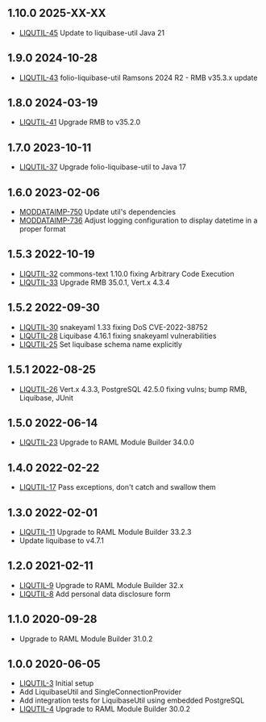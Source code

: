 ## 1.10.0 2025-XX-XX
* [LIQUTIL-45](https://folio-org.atlassian.net/browse/LIQUTIL-45) Update to liquibase-util Java 21

## 1.9.0 2024-10-28
* [LIQUTIL-43](https://folio-org.atlassian.net/browse/LIQUTIL-43) folio-liquibase-util Ramsons 2024 R2 - RMB v35.3.x update

## 1.8.0 2024-03-19
* [LIQUTIL-41](https://issues.folio.org/browse/LIQUTIL-41) Upgrade RMB to v35.2.0

## 1.7.0 2023-10-11
* [LIQUTIL-37](https://issues.folio.org/browse/LIQUTIL-37) Upgrade folio-liquibase-util to Java 17

## 1.6.0 2023-02-06
* [MODDATAIMP-750](https://issues.folio.org/browse/MODDATAIMP-750) Update util's dependencies
* [MODDATAIMP-736](https://issues.folio.org/browse/MODDATAIMP-736) Adjust logging configuration to display datetime in a proper format

## 1.5.3 2022-10-19
* [LIQUTIL-32](https://issues.folio.org/browse/LIQUTIL-32) commons-text 1.10.0 fixing Arbitrary Code Execution
* [LIQUTIL-33](https://issues.folio.org/browse/LIQUTIL-33) Upgrade RMB 35.0.1, Vert.x 4.3.4

## 1.5.2 2022-09-30
* [LIQUTIL-30](https://issues.folio.org/browse/LIQUTIL-30) snakeyaml 1.33 fixing DoS CVE-2022-38752
* [LIQUTIL-28](https://issues.folio.org/browse/LIQUTIL-28) Liquibase 4.16.1 fixing snakeyaml vulnerabilities
* [LIQUTIL-25](https://issues.folio.org/browse/LIQUTIL-25) Set liquibase schema name explicitly

## 1.5.1 2022-08-25
* [LIQUTIL-26](https://issues.folio.org/browse/LIQUTIL-26) Vert.x 4.3.3, PostgreSQL 42.5.0 fixing vulns; bump RMB, Liquibase, JUnit

## 1.5.0 2022-06-14
* [LIQUTIL-23](https://issues.folio.org/browse/LIQUTIL-23) Upgrade to RAML Module Builder 34.0.0

## 1.4.0 2022-02-22
* [LIQUTIL-17](https://issues.folio.org/browse/LIQUTIL-17) Pass exceptions, don't catch and swallow them

## 1.3.0 2022-02-01
* [LIQUTIL-11](https://issues.folio.org/browse/LIQUTIL-11) Upgrade to RAML Module Builder 33.2.3
* Update liquibase to v4.7.1

## 1.2.0 2021-02-11
* [LIQUTIL-9](https://issues.folio.org/browse/LIQUTIL-9) Upgrade to RAML Module Builder 32.x
* [LIQUTIL-8](https://issues.folio.org/browse/LIQUTIL-8) Add personal data disclosure form

## 1.1.0 2020-09-28
* Upgrade to RAML Module Builder 31.0.2

## 1.0.0 2020-06-05
 * [LIQUTIL-3](https://issues.folio.org/browse/LIQUTIL-3) Initial setup
 * Add LiquibaseUtil and SingleConnectionProvider
 * Add integration tests for LiquibaseUtil using embedded PostgreSQL
 * [LIQUTIL-4](https://issues.folio.org/browse/LIQUTIL-4) Upgrade to RAML Module Builder 30.0.2
